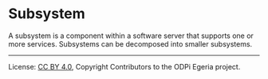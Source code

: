<!-- SPDX-License-Identifier: CC-BY-4.0 -->
<!-- Copyright Contributors to the ODPi Egeria project. -->

# Subsystem

A subsystem is a component within a software server that supports one or more services.
Subsystems can be decomposed into smaller subsystems.




----
License: [CC BY 4.0](https://creativecommons.org/licenses/by/4.0/),
Copyright Contributors to the ODPi Egeria project.